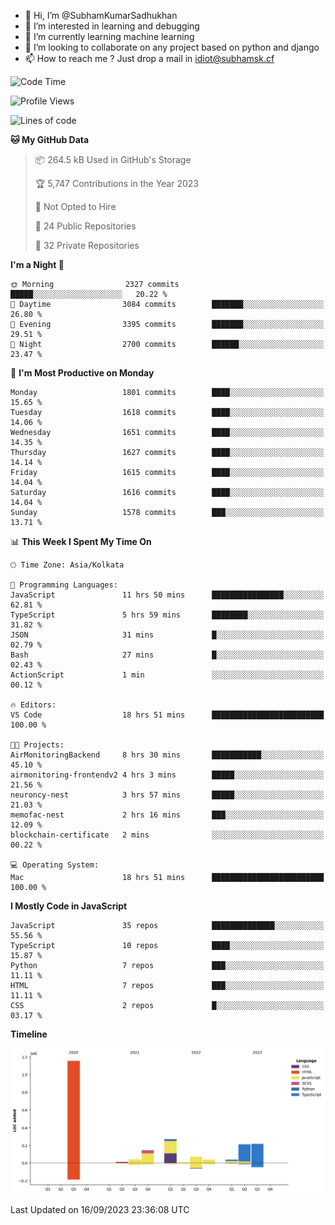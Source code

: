 - 👋 Hi, I’m @SubhamKumarSadhukhan
- 👀 I’m interested in learning and debugging
- 🌱 I’m currently learning machine learning
- 💞️ I’m looking to collaborate on any project based on python and django
- 📫 How to reach me ?
      Just drop a mail in idiot@subhamsk.cf

<!---
SubhamKumarSadhukhan/SubhamKumarSadhukhan is a ✨ special ✨ repository because its `README.md` (this file) appears on your GitHub profile.
You can click the Preview link to take a look at your changes.
--->


<!--START_SECTION:waka-->
![Code Time](http://img.shields.io/badge/Code%20Time-1%2C568%20hrs%2018%20mins-blue)

![Profile Views](http://img.shields.io/badge/Profile%20Views-11-blue)

![Lines of code](https://img.shields.io/badge/From%20Hello%20World%20I%27ve%20Written-2.2%20million%20lines%20of%20code-blue)

**🐱 My GitHub Data** 

> 📦 264.5 kB Used in GitHub's Storage 
 > 
> 🏆 5,747 Contributions in the Year 2023
 > 
> 🚫 Not Opted to Hire
 > 
> 📜 24 Public Repositories 
 > 
> 🔑 32 Private Repositories 
 > 
**I'm a Night 🦉** 

```text
🌞 Morning                2327 commits        █████░░░░░░░░░░░░░░░░░░░░   20.22 % 
🌆 Daytime                3084 commits        ███████░░░░░░░░░░░░░░░░░░   26.80 % 
🌃 Evening                3395 commits        ███████░░░░░░░░░░░░░░░░░░   29.51 % 
🌙 Night                  2700 commits        ██████░░░░░░░░░░░░░░░░░░░   23.47 % 
```
📅 **I'm Most Productive on Monday** 

```text
Monday                   1801 commits        ████░░░░░░░░░░░░░░░░░░░░░   15.65 % 
Tuesday                  1618 commits        ████░░░░░░░░░░░░░░░░░░░░░   14.06 % 
Wednesday                1651 commits        ████░░░░░░░░░░░░░░░░░░░░░   14.35 % 
Thursday                 1627 commits        ████░░░░░░░░░░░░░░░░░░░░░   14.14 % 
Friday                   1615 commits        ████░░░░░░░░░░░░░░░░░░░░░   14.04 % 
Saturday                 1616 commits        ████░░░░░░░░░░░░░░░░░░░░░   14.04 % 
Sunday                   1578 commits        ███░░░░░░░░░░░░░░░░░░░░░░   13.71 % 
```


📊 **This Week I Spent My Time On** 

```text
🕑︎ Time Zone: Asia/Kolkata

💬 Programming Languages: 
JavaScript               11 hrs 50 mins      ████████████████░░░░░░░░░   62.81 % 
TypeScript               5 hrs 59 mins       ████████░░░░░░░░░░░░░░░░░   31.82 % 
JSON                     31 mins             █░░░░░░░░░░░░░░░░░░░░░░░░   02.79 % 
Bash                     27 mins             █░░░░░░░░░░░░░░░░░░░░░░░░   02.43 % 
ActionScript             1 min               ░░░░░░░░░░░░░░░░░░░░░░░░░   00.12 % 

🔥 Editors: 
VS Code                  18 hrs 51 mins      █████████████████████████   100.00 % 

🐱‍💻 Projects: 
AirMonitoringBackend     8 hrs 30 mins       ███████████░░░░░░░░░░░░░░   45.10 % 
airmonitoring-frontendv2 4 hrs 3 mins        █████░░░░░░░░░░░░░░░░░░░░   21.56 % 
neuroncy-nest            3 hrs 57 mins       █████░░░░░░░░░░░░░░░░░░░░   21.03 % 
memofac-nest             2 hrs 16 mins       ███░░░░░░░░░░░░░░░░░░░░░░   12.09 % 
blockchain-certificate   2 mins              ░░░░░░░░░░░░░░░░░░░░░░░░░   00.22 % 

💻 Operating System: 
Mac                      18 hrs 51 mins      █████████████████████████   100.00 % 
```

**I Mostly Code in JavaScript** 

```text
JavaScript               35 repos            ██████████████░░░░░░░░░░░   55.56 % 
TypeScript               10 repos            ████░░░░░░░░░░░░░░░░░░░░░   15.87 % 
Python                   7 repos             ███░░░░░░░░░░░░░░░░░░░░░░   11.11 % 
HTML                     7 repos             ███░░░░░░░░░░░░░░░░░░░░░░   11.11 % 
CSS                      2 repos             █░░░░░░░░░░░░░░░░░░░░░░░░   03.17 % 
```



**Timeline**

![Lines of Code chart](https://raw.githubusercontent.com/SubhamKumarSadhukhan/SubhamKumarSadhukhan/main/assets/bar_graph.png)


 Last Updated on 16/09/2023 23:36:08 UTC
<!--END_SECTION:waka-->
